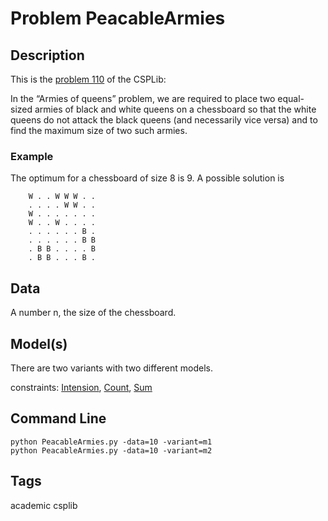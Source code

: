 # Problem PeacableArmies
## Description

This is the [problem 110](https://www.csplib.org/Problems/prob110/) of the CSPLib:

In the “Armies of queens” problem, we are required to place two equal-sized armies of black and white queens on a chessboard
so that the white queens do not attack the black queens (and necessarily vice versa) and to find the maximum size of two such armies.

### Example
The optimum for a chessboard of size 8 is 9.
A possible solution is

```
    W . . W W W . .
    . . . . W W . .
    W . . . . . . .
    W . . W . . . .
    . . . . . . B .
    . . . . . . B B
    . B B . . . . B
    . B B . . . B .
```


## Data
A number n, the size of the chessboard.

## Model(s)


There are two variants with two different models.

  constraints: [Intension](http://pycsp.org/documentation/constraints/Intension), [Count](http://pycsp.org/documentation/constraints/Count), [Sum](http://pycsp.org/documentation/constraints/Sum)


## Command Line

```
python PeacableArmies.py -data=10 -variant=m1
python PeacableArmies.py -data=10 -variant=m2
```

## Tags
 academic csplib
